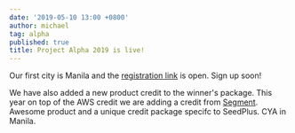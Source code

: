 ```yaml
---
date: '2019-05-10 13:00 +0800'
author: michael
tag: alpha
published: true
title: Project Alpha 2019 is live!
---
```

Our first city is Manila and the [registration link](https://alpha.seedplus.com/#manila) is open. Sign up soon!

We have also added a new product credit to the winner's package. This year on top of the AWS credit we are adding a credit from [Segment](https://segment.com). Awesome product and a unique credit package specifc to SeedPlus. CYA in Manila.
